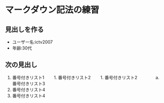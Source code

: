 # マークダウン記法の練習
## 見出しを作る

- ユーザー名:ictv2007
- 年齢:30代

## 次の見出し

1. 番号付きリスト1
　　1. 番号付きリスト2
　　1. 番号付きリスト2
　　　　a. 番号付きリスト3
1. 番号付きリスト4
1. 番号付きリスト4

